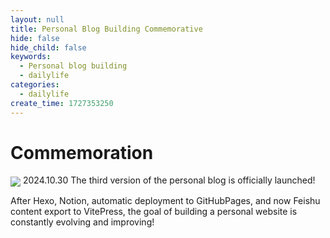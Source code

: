 ```yaml
---
layout: null
title: Personal Blog Building Commemorative
hide: false
hide_child: false
keywords:
  - Personal blog building
  - dailylife
categories:
  - dailylife
create_time: 1727353250
---
```


# Commemoration

<img src="/assets/AsBYbbBc7o3Ch9xeI1LcxzXAnvc.png" src-width="700" class="markdown-img m-auto" src-height="710" align="center"/>
2024.10.30 The third version of the personal blog is officially launched!

After Hexo, Notion, automatic deployment to GitHubPages, and now Feishu content export to VitePress, the goal of building a personal website is constantly evolving and improving!